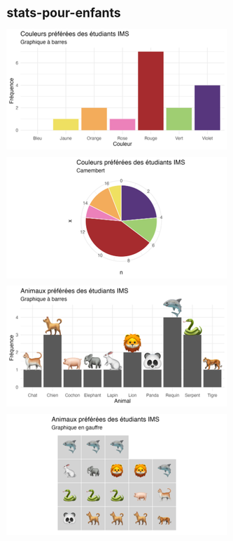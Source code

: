 # stats-pour-enfants

![](couleurs-preferees-barres.png)

![](couleurs-preferees-camembert.png)

![](animaux-preferees-barres.png)

![](animaux-preferees-gauffre.png)